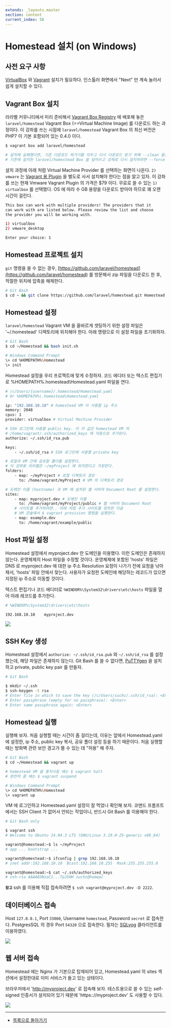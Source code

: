 ```yaml
---
extends: _layouts.master
section: content
current_index: 58
---
```


# Homestead 설치 (on Windows)

## 사전 요구 사항

[VirtualBox](https://www.virtualbox.org/wiki/Downloads) 와 [Vagrant](http://www.vagrantup.com/downloads.html) 설치가 필요하다. 인스톨러 화면에서 "Next" 만 계속 눌러서 쉽게 설치할 수 있다.
 
## Vagrant Box 설치

라라벨 커뮤니티에서 미리 준비해서 [Vagrant Box Registry](https://atlas.hashicorp.com/boxes/search) 에 배포해 놓은 `laravel/homestead` Vagrant Box (==Virtual Machine Image) 를 다운로드 하는 과정이다. 이 강좌를 쓰는 시점에 `laravel/homestead` Vagrant Box 의 최신 버전은 PHP7 이 기본 포함되어 있는 0.4.0 이다.

```bash
$ vagrant box add laravel/homestead

# 설치에 실패했다면, 기존 다운로드 찌거기를 지우고 다시 다운로드 받기 위해 --clean 옵션 스위치를 붙여야 한다.
# 기존에 설치한 laravel/homestead Box 을 덮어쓰고 강제로 다시 설치하려면 --force 옵션 스위치를 붙인다.
```

설치 과정에 아래 처럼 Virtual Machine Provider 를 선택하는 화면이 나온다. `2) vmware` 는 [Vagrant 용 Plugin](http://www.vagrantup.com/vmware) 을 별도로 사서 설치해야 한다는 점을 알고 있자. 이 강좌를 쓰는 현재 Vmware Vagrant Plugin 의 가격은 $79 이다. 무료로 쓸 수 있는 `1) virtualbox` 를 선택했다. OS 에 따라 수 GB 용량을 다운로드 받아야 하므로 꽤 오랜 시간이 걸린다.

```bash
This box can work with multiple providers! The providers that it
can work with are listed below. Please review the list and choose
the provider you will be working with.

1) virtualbox
2) vmware_desktop

Enter your choice: 1
```

## Homestead 프로젝트 설치

`git` 명령을 쓸 수 없는 경우, [https://github.com/laravel/homestead](https://github.com/laravel/homestead) 를 방문해서 zip 파일을 다운로드 한 후, 적절한 위치에 압축을 해제한다. 

```bash
# Git Bash
$ cd ~ && git clone https://github.com/laravel/homestead.git Homestead
```

## Homestead 설정

`laravel/homestead` Vagrant VM 을 올바르게 셋팅하기 위한 설정 파일은 '~/.homestead' 디렉토리에 위치해야 한다. 아래 명령으로 이 설정 파일을 초기화하자.

```bash
# Git Bash
$ cd ~/Homestead && bash init.sh

# Windows Command Prompt
\> cd %HOMEPATH%\Homestead
\> init
```

Homestead 설정을 우리 프로젝트에 맞게 수정하자. 코드 에디터 또는 텍스트 편집기로 %HOMEPATH%\.homestead\Homestead.yaml 파일을 연다.

```bash
# /c/Users/{username}/.homestead/Homestead.yaml
# Or %HOMEPATH%\.homestead\Homestead.yaml

ip: "192.168.10.10" # homestead VM 이 사용할 ip 주소
memory: 2048
cpus: 1
provider: virtualbox # Virtual Machine Provider

# SSH 로그인에 사용할 public key. 이 키 값은 homestead VM 의 
# /home/vagrant/.ssh/authorized_keys 에 자동으로 추가된다.
authorize: ~/.ssh/id_rsa.pub 

keys:
    - ~/.ssh/id_rsa # SSH 로그인에 사용할 private key

# 로컬과 VM 간에 공유할 폴더를 설정한다.
# 이 강좌용 라라벨은 ~/myProject 에 위치한다고 가정한다.
folders:
    - map: ~/myProject # 로컬 디렉토리 경로
      to: /home/vagrant/myProject # VM 의 디렉토리 경로

# 도메인 이름 (hostname) 과 VM 에 설치된 웹 서버의 Document Root 를 설정한다.
sites:
    - map: myproject.dev # 도메인 이름
      to: /home/vagrant/myProject/public # 웹 서버의 Document Root
    # 사이트를 추가하려면.. 아래 처럼 추가 사이트를 정의한 다음
    # VM 콘솔에서 $ vagrant provision 명령을 실행한다.
    - map: example.dev
      to: /home/vagrant/example/public
```

## Host 파일 설정

Homestead 설정에서 myproject.dev 란 도메인을 이용했다. 이런 도메인은 존재하지 않는다. 운영체제의 Host 파일을 수정할 것이다. 운영체제에 포함된 'hosts' 파일은 DNS 로 myproject.dev 에 대한 ip 주소 Resolution 요청이 나가기 전에 요청을 낚아 채서, 'hosts' 파일 안에서 찾는다. 사용자가 요청한 도메인에 해당하는 레코드가 있으면 지정된 ip 주소로 이동할 것이다.

텍스트 편집기나 코드 에디터로 `%WINDOR%\System32\drivers\etc\hosts` 파일을 열어 아래 레코드를 추가한다.

```bash
# %WINDOR%\System32\drivers\etc\hosts

192.168.10.10    myproject.dev
```

![](./images/02-install-homestead-windows-img-01.png)

## SSH Key 생성

Homestead 설정에서 `authorize: ~/.ssh/id_rsa.pub` 와 `~/.ssh/id_rsa` 를 설정했는데, 해당 파일은 존재하지 않는다. Git Bash 를 쓸 수 없다면, [PuTTYgen](http://www.chiark.greenend.org.uk/~sgtatham/putty/download.html) 을 설치하고 private, public key pair 를 만들자.
 
```bash
# Git Bash

$ mkdir ~/.ssh
$ ssh-keygen -t rsa
# Enter file in which to save the key (/c/Users/suchc/.ssh/id_rsa): <Enter>
# Enter passphrase (empty for no passphrase): <Enter>
# Enter same passphrase again: <Enter>
```

## Homestead 실행

실행해 보자. 처음 실행할 때는 시간이 좀 걸리는데, 이유는 앞에서 Homestead.yaml 에 설정한, ip 주소, public key 복사, 공유 폴더 설정 등을 하기 때문이다. 처음 실행할 때는 방화벽 관련 보안 경고가 뜰 수 있는 데 "허용" 해 주자. 

```bash
# Git Bash
$ cd ~/Homestead && vagrant up

# homestead VM 을 중지시킬 때는 $ vagrant halt
# 완전히 끌 때는 $ vagrant suspend

# Windows Command Prompt
\> cd %HOMEPATH%\Homestead
\> vagrant up
```

VM 에 로그인하고 Homestead.yaml 설정이 잘 먹었나 확인해 보자. 코맨드 프롬프트에서는 SSH Client 가 없어서 안되는 작업이니, 반드시 Git Bash 를 이용해야 한다.

```bash
# Git Bash only

$ vagrant ssh
# Welcome to Ubuntu 14.04.3 LTS (GNU/Linux 3.19.0-25-generic x86_64)

vagrant@homestead:~$ ls ~/myProject
# app ... bootstrap ...

vagrant@homestead:~$ ifconfig | grep 192.168.10.10
# inet addr:192.168.10.10  Bcast:192.168.10.255  Mask:255.255.255.0

vagrant@homestead:~$ cat ~/.ssh/authorized_keys
# ssh-rsa AAAAB3NzaC1...TpJ5HH suchc@homepc
```

**`참고`** ssh 를 이용해 직접 접속하려면 `$ ssh vagrant@myproject.dev -D 2222`. 

## 데이터베이스 접속

Host `127.0.0.1`, Port `33060`, Username `homestead`, Password `secret` 로 접속한다. PostgresSQL 의 경우 Port `54320` 으로 접속한다. 필자는 [SQLyog](https://code.google.com/p/sqlyog/wiki/Downloads) 클라이언트를 이용하였다.

![](./images/02-install-homestead-windows-img-02.png)

## 웹 서버 접속

Homestead 에는 Nginx 가 기본으로 탑재되어 있고, Homestead.yaml 의 sites 섹션에서 설정한대로 이미 서비스가 돌고 있는 상태이다.

브라우저에서 'http://myproject.dev' 로 접속해 보자. 테스트용으로 쓸 수 있는 self-signed 인증서가 설치되어 있기 때문에 'https:://myproject.dev' 도 사용할 수 있다.

![](./images/02-install-homestead-windows-img-03.png)

<!--@start-->
---

- [목록으로 돌아가기](../readme.md)
<!--@end-->
